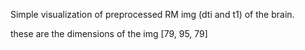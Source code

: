 Simple visualization of preprocessed RM img (dti and t1) of the brain.    

these are the dimensions of the img [79, 95, 79]
